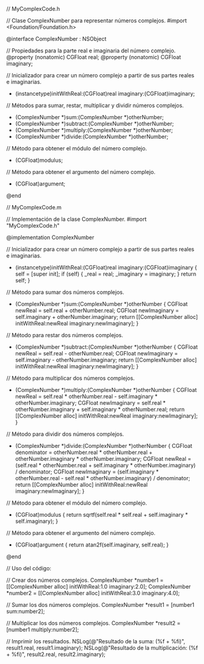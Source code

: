 // MyComplexCode.h

// Clase ComplexNumber para representar números complejos.
#import <Foundation/Foundation.h>

@interface ComplexNumber : NSObject

// Propiedades para la parte real e imaginaria del número complejo.
@property (nonatomic) CGFloat real;
@property (nonatomic) CGFloat imaginary;

// Inicializador para crear un número complejo a partir de sus partes reales e imaginarias.
- (instancetype)initWithReal:(CGFloat)real imaginary:(CGFloat)imaginary;

// Métodos para sumar, restar, multiplicar y dividir números complejos.
- (ComplexNumber *)sum:(ComplexNumber *)otherNumber;
- (ComplexNumber *)subtract:(ComplexNumber *)otherNumber;
- (ComplexNumber *)multiply:(ComplexNumber *)otherNumber;
- (ComplexNumber *)divide:(ComplexNumber *)otherNumber;

// Método para obtener el módulo del número complejo.
- (CGFloat)modulus;

// Método para obtener el argumento del número complejo.
- (CGFloat)argument;

@end

// MyComplexCode.m

// Implementación de la clase ComplexNumber.
#import "MyComplexCode.h"

@implementation ComplexNumber

// Inicializador para crear un número complejo a partir de sus partes reales e imaginarias.
- (instancetype)initWithReal:(CGFloat)real imaginary:(CGFloat)imaginary {
    self = [super init];
    if (self) {
        _real = real;
        _imaginary = imaginary;
    }
    return self;
}

// Método para sumar dos números complejos.
- (ComplexNumber *)sum:(ComplexNumber *)otherNumber {
    CGFloat newReal = self.real + otherNumber.real;
    CGFloat newImaginary = self.imaginary + otherNumber.imaginary;
    return [[ComplexNumber alloc] initWithReal:newReal imaginary:newImaginary];
}

// Método para restar dos números complejos.
- (ComplexNumber *)subtract:(ComplexNumber *)otherNumber {
    CGFloat newReal = self.real - otherNumber.real;
    CGFloat newImaginary = self.imaginary - otherNumber.imaginary;
    return [[ComplexNumber alloc] initWithReal:newReal imaginary:newImaginary];
}

// Método para multiplicar dos números complejos.
- (ComplexNumber *)multiply:(ComplexNumber *)otherNumber {
    CGFloat newReal = self.real * otherNumber.real - self.imaginary * otherNumber.imaginary;
    CGFloat newImaginary = self.real * otherNumber.imaginary + self.imaginary * otherNumber.real;
    return [[ComplexNumber alloc] initWithReal:newReal imaginary:newImaginary];
}

// Método para dividir dos números complejos.
- (ComplexNumber *)divide:(ComplexNumber *)otherNumber {
    CGFloat denominator = otherNumber.real * otherNumber.real + otherNumber.imaginary * otherNumber.imaginary;
    CGFloat newReal = (self.real * otherNumber.real + self.imaginary * otherNumber.imaginary) / denominator;
    CGFloat newImaginary = (self.imaginary * otherNumber.real - self.real * otherNumber.imaginary) / denominator;
    return [[ComplexNumber alloc] initWithReal:newReal imaginary:newImaginary];
}

// Método para obtener el módulo del número complejo.
- (CGFloat)modulus {
    return sqrtf(self.real * self.real + self.imaginary * self.imaginary);
}

// Método para obtener el argumento del número complejo.
- (CGFloat)argument {
    return atan2f(self.imaginary, self.real);
}

@end

// Uso del código:

// Crear dos números complejos.
ComplexNumber *number1 = [[ComplexNumber alloc] initWithReal:1.0 imaginary:2.0];
ComplexNumber *number2 = [[ComplexNumber alloc] initWithReal:3.0 imaginary:4.0];

// Sumar los dos números complejos.
ComplexNumber *result1 = [number1 sum:number2];

// Multiplicar los dos números complejos.
ComplexNumber *result2 = [number1 multiply:number2];

// Imprimir los resultados.
NSLog(@"Resultado de la suma: (%f + %fi)", result1.real, result1.imaginary);
NSLog(@"Resultado de la multiplicación: (%f + %fi)", result2.real, result2.imaginary);